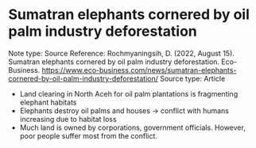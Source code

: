 # Sumatran elephants cornered by oil palm industry deforestation

Note type: Source
Reference: Rochmyaningsih, D. (2022, August 15). Sumatran elephants cornered by oil palm industry deforestation. Eco-Business. https://www.eco-business.com/news/sumatran-elephants-cornered-by-oil-palm-industry-deforestation/
Source type: Article

- Land clearing in North Aceh for oil palm plantations is fragmenting elephant habitats
- Elephants destroy oil palms and houses → conflict with humans increasing due to habitat loss
- Much land is owned by corporations, government officials. However, poor people suffer most from the conflict.